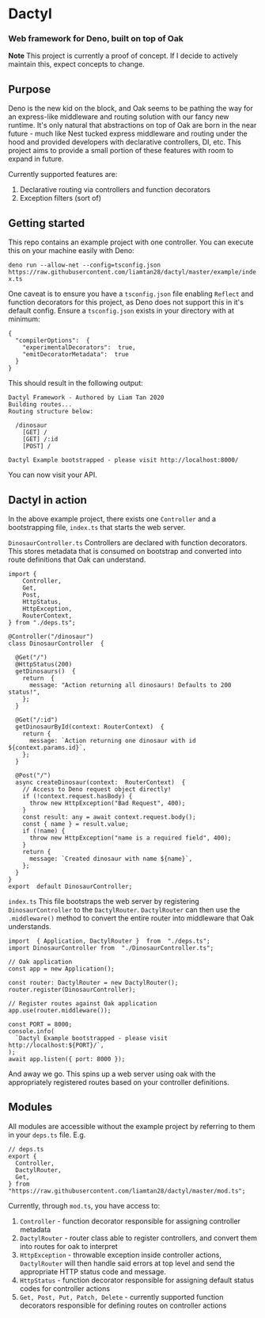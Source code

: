 # Dactyl

### Web framework for Deno, built on top of Oak

**Note** This project is currently a proof of concept. If I decide to actively maintain this, expect concepts to change.

## Purpose

Deno is the new kid on the block, and Oak seems to be pathing the way for an express-like middleware and routing solution with our fancy new runtime. It's only natural that abstractions on top of Oak are born in the near future - much like Nest tucked express middleware and routing under the hood and provided developers with declarative controllers, DI, etc. This project aims to provide a small portion of these features with room to expand in future.

Currently supported features are:

1. Declarative routing via controllers and function decorators
2. Exception filters (sort of)

## Getting started

This repo contains an example project with one controller. You can execute this on your machine easily with Deno:

`deno run --allow-net --config=tsconfig.json https://raw.githubusercontent.com/liamtan28/dactyl/master/example/index.ts`

One caveat is to ensure you have a `tsconfig.json` file enabling `Reflect` and function decorators for this project, as Deno does not support this in it's default config. Ensure a `tsconfig.json` exists in your directory with at minimum:

```
{
  "compilerOptions":  {
	"experimentalDecorators":  true,
	"emitDecoratorMetadata":  true
  }
}
```

This should result in the following output:

```
Dactyl Framework - Authored by Liam Tan 2020
Building routes...
Routing structure below:

  /dinosaur
    [GET] /
    [GET] /:id
    [POST] /

Dactyl Example bootstrapped - please visit http://localhost:8000/
```

You can now visit your API.

## Dactyl in action

In the above example project, there exists one `Controller` and a bootstrapping file, `index.ts` that starts the web server.

`DinosaurController.ts`
Controllers are declared with function decorators. This stores metadata that is consumed on bootstrap and converted into route definitions that Oak can understand.

```
import {
	Controller,
	Get,
	Post,
	HttpStatus,
	HttpException,
	RouterContext,
} from "./deps.ts";

@Controller("/dinosaur")
class DinosaurController  {

  @Get("/")
  @HttpStatus(200)
  getDinosaurs()  {
    return  {
      message: "Action returning all dinosaurs! Defaults to 200 status!",
    };
  }

  @Get("/:id")
  getDinosaurById(context: RouterContext)  {
    return {
      message: `Action returning one dinosaur with id ${context.params.id}`,
    };
  }

  @Post("/")
  async createDinosaur(context:  RouterContext)  {
    // Access to Deno request object directly!
    if (!context.request.hasBody) {
      throw new HttpException("Bad Request", 400);
    }
    const result: any = await context.request.body();
    const { name } = result.value;
    if (!name) {
      throw new HttpException("name is a required field", 400);
    }
    return {
      message: `Created dinosaur with name ${name}`,
    };
  }
}
export  default DinosaurController;
```

`index.ts`
This file bootstraps the web server by registering `DinosaurController` to the `DactylRouter`. `DactylRouter` can then use the `.middleware()` method to convert the entire router into middleware that Oak understands.

```
import  { Application, DactylRouter }  from  "./deps.ts";
import DinosaurController from  "./DinosaurController.ts";

// Oak application
const app = new Application();

const router: DactylRouter = new DactylRouter();
router.register(DinosaurController);

// Register routes against Oak application
app.use(router.middleware());

const PORT = 8000;
console.info(
  `Dactyl Example bootstrapped - please visit http://localhost:${PORT}/`,
);
await app.listen({ port: 8000 });
```

And away we go. This spins up a web server using oak with the appropriately registered routes based on your controller definitions.

## Modules

All modules are accessible without the example project by referring to them in your `deps.ts` file.
E.g.

```
// deps.ts
export {
  Controller,
  DactylRouter,
  Get,
} from "https://raw.githubusercontent.com/liamtan28/dactyl/master/mod.ts";
```

Currently, through `mod.ts`, you have access to:

1. `Controller` - function decorator responsible for assigning controller metadata
2. `DactylRouter` - router class able to register controllers, and convert them into routes for oak to interpret
3. `HttpException` - throwable exception inside controller actions, `DactylRouter` will then handle said errors at top level and send the appropriate HTTP status code and message.
4. `HttpStatus` - function decorator responsible for assigning default status codes for controller actions
5. `Get, Post, Put, Patch, Delete` - currently supported function decorators responsible for defining routes on controller actions
